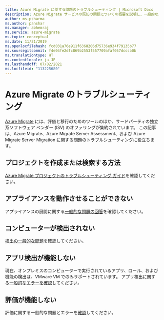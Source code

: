 ```yaml
---
title: Azure Migrate に関する問題のトラブルシューティング | Microsoft Docs
description: Azure Migrate サービスの既知の問題についての概要を説明し、一般的なエラーのトラブルシューティングのヒントを提供します。
author: ms-psharma
ms.author: panshar
ms.manager: abhemraj
ms.service: azure-migrate
ms.topic: conceptual
ms.date: 11/21/2019
ms.openlocfilehash: fcd031a76e911f6368206d75736e934f79135b77
ms.sourcegitcommit: f4e04fe2dfc869b2553f557709afaf057dcccb0b
ms.translationtype: HT
ms.contentlocale: ja-JP
ms.lasthandoff: 07/02/2021
ms.locfileid: "113225680"
---
```

# <a name="troubleshoot-azure-migrate"></a>Azure Migrate のトラブルシューティング

[Azure Migrate](migrate-services-overview.md) には、評価と移行のためのツールのほか、サードパーティの独立系ソフトウェア ベンダー (ISV) のオファリングが集約されています。 この記事は、Azure Migrate、Azure Migrate Server Assessment、および Azure Migrate Server Migration に関する問題のトラブルシューティングに役立ちます。

## <a name="how-do-i-create-or-find-a-project"></a>プロジェクトを作成または検索する方法

[Azure Migrate プロジェクトのトラブルシューティング ガイド](troubleshoot-project.md)を確認してください。

## <a name="i-cant-get-the-appliance-working"></a>アプライアンスを動作させることができない

アプライアンスの展開に関する[一般的な問題の回答](troubleshoot-appliance.md)を確認してください。

## <a name="machines-arent-discovered"></a>コンピューターが検出されない

[検出の一般的な問題](common-questions-discovery-assessment.md)を確認してください。

## <a name="app-discovery-isnt-working"></a>アプリ検出が機能しない

現在、オンプレミスのコンピューターで実行されているアプリ、ロール、および機能の検出は、VMware VM でのみサポートされています。 アプリ検出に関する[一般的なエラーを確認](troubleshoot-discovery.md#common-software-inventory-errors)してください。

## <a name="assessment-isnt-working"></a>評価が機能しない

評価に関する一般的な問題とエラーを[確認](troubleshoot-assessment.md)してください。
